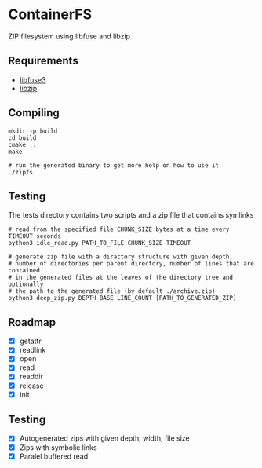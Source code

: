 # ContainerFS
ZIP filesystem using libfuse and libzip

## Requirements
- [libfuse3](https://github.com/libfuse/libfuse)
- [libzip](https://github.com/nih-at/libzip)

## Compiling
```
mkdir -p build
cd build
cmake ..
make

# run the generated binary to get more help on how to use it
./zipfs
```

## Testing
The tests directory contains two scripts and a zip file that contains symlinks
```
# read from the specified file CHUNK_SIZE bytes at a time every TIMEOUT seconds
python3 idle_read.py PATH_TO_FILE CHUNK_SIZE TIMEOUT

# generate zip file with a diractory structure with given depth,
# number of directories per parent directory, number of lines that are contained
# in the generated files at the leaves of the directory tree and optionally
# the path to the generated file (by default ./archive.zip)
python3 deep_zip.py DEPTH BASE LINE_COUNT [PATH_TO_GENERATED_ZIP]
```

## Roadmap
- [x] getattr
- [x] readlink
- [x] open
- [x] read
- [x] readdir
- [x] release
- [x] init

## Testing
- [x] Autogenerated zips with given depth, width, file size
- [x] Zips with symbolic links
- [x] Paralel buffered read
